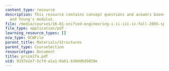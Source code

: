 ```yaml
---
content_type: resource
description: This resource contains concept questions and answers based on strain
  and Young's modulus.
file: /media/courses/16-01-unified-engineering-i-ii-iii-iv-fall-2005-spring-2006/9297e2e75cfda1a10ab1b30dd6d9850e_prszm17a.pdf
file_type: application/pdf
learning_resource_types: []
ocw_type: OCWFile
parent_title: Materials/Structures
parent_type: CourseSection
resourcetype: Document
title: prszm17a.pdf
uid: 9297e2e7-5cfd-a1a1-0ab1-b30dd6d9850e
---
```

